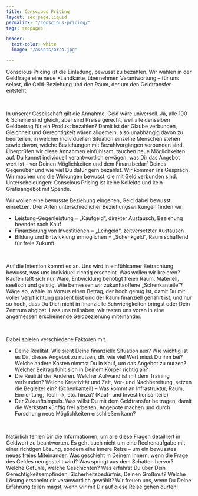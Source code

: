 ```yaml
---
title: Conscious Pricing
layout: sec_page.liquid
permalink: "/conscious-pricing/"
tags: secpages

header:
  text-color: white
  image: "/assets/arco.jpg"

---
```

Conscious Pricing ist die Einladung, bewusst zu bezahlen. Wir wählen in der Geldfrage eine neue *Landkarte, übernehmen Verantwortung – für uns selbst, die Geld-Beziehung und den Raum, der um den Geldtransfer entsteht.

<br>

In unserer Gesellschaft gilt die Annahme, Geld wäre universell. Ja, alle 100 € Scheine sind gleich, aber sind Preise gerecht, weil alle denselben Geldbetrag für ein Produkt bezahlen? Damit ist der Glaube verbunden, Gleichheit und Gerechtigkeit wären allgemein, also unabhängig davon zu beurteilen, in welcher individuellen Situation einzelne Menschen stehen sowie davon, welche Beziehungen mit Bezahlvorgängen verbunden sind. Überprüfen wir diese Annahmen einfühlsam, tauchen neue Möglichkeiten auf. Du kannst individuell verantwortlich erwägen, was Dir das Angebot wert ist – vor Deinen Möglichkeiten und dem Finanzbedarf Deines Gegenüber und wie viel Du dafür gern bezahlst. Wir kommen ins Gespräch. Wir machen uns die Wirkungen bewusst, die mit Geld verbunden sind. Unterscheidungen:
Conscious Pricing ist keine Kollekte und kein Gratisangebot mit Spende.
<br>


Wir wollen eine bewusste Beziehung eingehen, Geld dabei bewusst einsetzen.
Drei Arten unterschiedlicher Beziehungswirkungen finden wir:
- Leistung-Gegenleistung = „Kaufgeld“, direkter Austausch, Beziehung beendet nach Kauf
- Finanzierung von Investitionen = „Leihgeld“, zeitversetzter Austausch
- Bildung und Entwicklung ermöglichen = „Schenkgeld“, Raum schaffend für freie Zukunft

<br>

Auf die Intention kommt es an. Uns wird in einfühlsamer Betrachtung bewusst, was uns individuell richtig erscheint. Was wollen wir kreieren? Kaufen läßt sich nur Ware, Entwicklung benötigt freien Raum. Materiell, seelisch und geistig. Wie bemessen wir zukunftsoffene „Schenkanteile“? Wäge ab, wähle im Voraus einen Betrag, der hoch genug ist, damit Du mit voller Verpflichtung präsent
bist und der Raum finanziell genährt ist, und nur so
hoch, dass Du Dich nicht in finanzielle Schwierigkeiten bringst oder Dein Zentrum abgibst. Lass uns teilhaben, wir tasten uns voran in eine angemessen erscheinende Geldbeziehung miteinander.

<br>

Dabei spielen verschiedene Faktoren mit.
- Deine Realität. Wie sieht Deine finanzielle Situation aus? Wie wichtig ist es Dir, dieses Angebot zu nutzen, dh. wie viel Wert misst Du ihm bei? Welche andere Kosten nimmst Du in Kauf, um das Angebot zu nutzen? Welcher Beitrag fühlt sich in Deinem Körper richtig an?
- Die Realität der Anderen. Welcher Aufwand ist mit dem Training verbunden? Welche Kreativität und Zeit, Vor- und Nachbereitung, setzen die Begleiter ein? (Schenkanteil) – Was kommt an Infrastruktur, Raum, Einrichtung, Technik, etc. hinzu? (Kauf- und Investitionsanteile)
- Der Zukunftsimpuls. Was willst Du mit dem Geldtransfer beitragen, damit die Werkstatt künftig frei arbeiten, Angebote machen und durch Forschung neue Möglichkeiten erschließen kann?

<br>

Natürlich fehlen Dir die Informationen, um alle diese
Fragen detailliert in Geldwert zu beantworten. Es
geht auch nicht um eine Rechenaufgabe mit einer
richtigen Lösung, sondern eine innere Reise – um
ein bewusstes neues freies Miteinander. Was
geschieht in Deinem Innern, wenn die Frage des
Geldes neu gestellt wird? Was springt aus dem
Schatten hervor? Welche Gefühle, welche
Geschichten? Was erfährst Du über Dein
Gerechtigkeitsempfinden, Sicherheitsbedürfnis, Deinen Großmut? Welche Lösung erscheint dir veranwortlich gewählt?
Wir freuen uns, wenn Du Deine Erfahrung teilen magst, wenn wir mit Dir auf diese Reise gehen dürfen!


